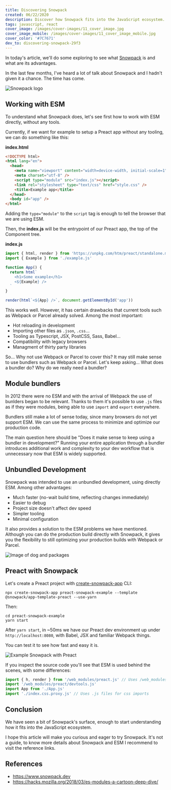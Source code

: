 ```yaml
---
title: Discovering Snowpack
created: 06/22/2020
description: Discover how Snowpack fits into the JavaScript ecosystem.
tags: javascript, react
cover_image: /images/cover-images/11_cover_image.jpg
cover_image_mobile: /images/cover-images/11_cover_image_mobile.jpg
cover_color: '#7C7671'
dev_to: discovering-snowpack-29f3
---
```


In today's article, we'll do some exploring to see what [Snowpack](https://www.snowpack.dev/) is and what are its advantages.

In the last few months, I've heard a lot of talk about Snowpack and I hadn't given it a chance. The time has come.

<img src="/images/blog-images/snowpack_logo.png" alt="Snowpack logo" class="center transparent" />

## Working with ESM

To understand what Snowpack does, let's see first how to work with ESM directly, without any tools.

Currently, if we want for example to setup a Preact app without any tooling, we can do something like this:

**index.html**

```html
<!DOCTYPE html>
<html lang="en">
  <head>
    <meta name="viewport" content="width=device-width, initial-scale=1" />
    <meta charset="utf-8" />
    <script type="module" src="index.js"></script>
    <link rel="stylesheet" type="text/css" href="style.css" />
    <title>Example app</title>
  </head>
  <body id="app" />
</html>
```

Adding the `type="module"` to the `script` tag is enough to tell the browser that we are using ESM.

Then, the **index.js** will be the entrypoint of our Preact app, the top of the Component tree.

**index.js**

```js
import { html, render } from 'https://unpkg.com/htm/preact/standalone.module.js'
import { Example } from './example.js'

function App() {
  return html`
    <h1>Some example</h1>
    <${Example} />
  `
}

render(html`<${App} />`, document.getElementById('app'))
```

This works well. However, it has certain drawbacks that current tools such as Webpack or Parcel already solved. Among the most important:

- Hot reloading in development
- Importing other files as `.json`, `.css`...
- Tooling as Typescript, JSX, PostCSS, Sass, Babel...
- Compatibility with legacy browsers
- Managment of thirty party libraries

So... Why not use Webpack or Parcel to cover this? It may still make sense to use bundlers such as Webpack or Parcel.
Let's keep asking... What does a bundler do? Why do we really need a bundler?

## Module bundlers

In 2012 there were no ESM and with the arrival of Webpack the use of bunlders began to be relevant. Thanks to them it's possible to use `.js` files as if they were modules, being able to use `import` and `export` everywhere.

Bundlers still make a lot of sense today, since many browsers do not yet support ESM. We can use the same process to minimize and optimize our production code.

The main question here should be "Does it make sense to keep using a bundler in development?" Running your entire application through a bundler introduces additional work and complexity to your dev workflow that is unnecessary now that ESM is widely supported.

## Unbundled Development

Snowpack was intended to use an unbundled development, using directly ESM. Among other advantages:

- Much faster (no-wait build time, reflecting changes immediately)
- Easier to debug
- Project size doesn't affect dev speed
- Simpler tooling
- Minimal configuration

It also provides a solution to the ESM problems we have mentioned. Although you can do the production build directly with Snowpack, it gives you the flexibility to still optimizing your production builds with Webpack or Parcel.

<img src="/images/blog-images/unbundle_dog.jpeg" alt="Image of dog and packages" class="center" />

## Preact with Snowpack

Let's create a Preact project with [create-snowpack-app](https://github.com/pikapkg/create-snowpack-app) CLI:

```
npx create-snowpack-app preact-snowpack-example --template @snowpack/app-template-preact --use-yarn
```

Then:

```
cd preact-snowpack-example
yarn start
```

After `yarn start`, in ~50ms we have our Preact dev environment up under `http://localhost:8080`, with Babel, JSX and familiar Webpack things.

You can test it to see how fast and easy it is.

<img src="/images/blog-images/snowpack-preact-example.gif" alt="Example Snowpack with Preact" class="center" />

If you inspect the source code you'll see that ESM is used behind the scenes, with some differences:

```js
import { h, render } from '/web_modules/preact.js' // Uses /web_modules/* for dependencies
import '/web_modules/preact/devtools.js'
import App from './App.js'
import './index.css.proxy.js' // Uses .js files for css imports
```

## Conclusion

We have seen a bit of Snowpack's surface, enough to start understanding how it fits into the JavaScript ecosystem.

I hope this article will make you curious and eager to try Snowpack. It's not a guide, to know more details about Snowpack and ESM I recommend to visit the reference links.

## References

- https://www.snowpack.dev
- https://hacks.mozilla.org/2018/03/es-modules-a-cartoon-deep-dive/
